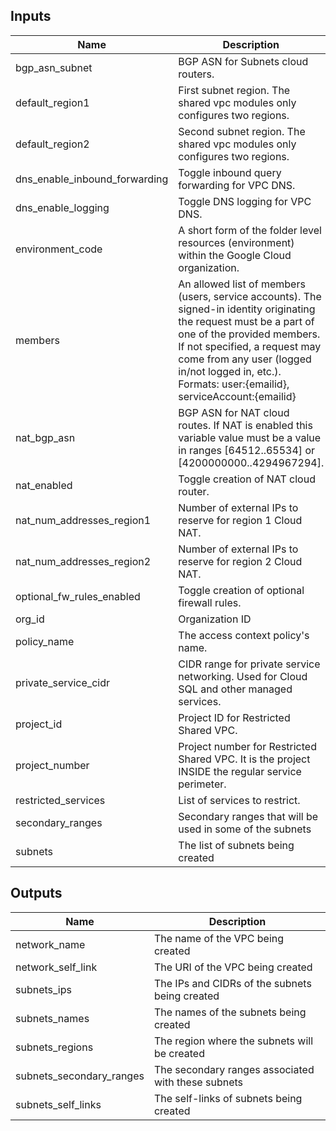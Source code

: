 <!-- BEGINNING OF PRE-COMMIT-TERRAFORM DOCS HOOK -->
## Inputs

| Name | Description | Type | Default | Required |
|------|-------------|:----:|:-----:|:-----:|
| bgp\_asn\_subnet | BGP ASN for Subnets cloud routers. | number | n/a | yes |
| default\_region1 | First subnet region. The shared vpc modules only configures two regions. | string | n/a | yes |
| default\_region2 | Second subnet region. The shared vpc modules only configures two regions. | string | n/a | yes |
| dns\_enable\_inbound\_forwarding | Toggle inbound query forwarding for VPC DNS. | bool | `"true"` | no |
| dns\_enable\_logging | Toggle DNS logging for VPC DNS. | bool | `"true"` | no |
| environment\_code | A short form of the folder level resources (environment) within the Google Cloud organization. | string | n/a | yes |
| members | An allowed list of members (users, service accounts). The signed-in identity originating the request must be a part of one of the provided members. If not specified, a request may come from any user (logged in/not logged in, etc.). Formats: user:{emailid}, serviceAccount:{emailid} | list(string) | n/a | yes |
| nat\_bgp\_asn | BGP ASN for NAT cloud routes. If NAT is enabled this variable value must be a value in ranges [64512..65534] or [4200000000..4294967294]. | number | `"64512"` | no |
| nat\_enabled | Toggle creation of NAT cloud router. | bool | `"false"` | no |
| nat\_num\_addresses\_region1 | Number of external IPs to reserve for region 1 Cloud NAT. | number | `"2"` | no |
| nat\_num\_addresses\_region2 | Number of external IPs to reserve for region 2 Cloud NAT. | number | `"2"` | no |
| optional\_fw\_rules\_enabled | Toggle creation of optional firewall rules. | bool | `"false"` | no |
| org\_id | Organization ID | string | n/a | yes |
| policy\_name | The access context policy's name. | string | n/a | yes |
| private\_service\_cidr | CIDR range for private service networking. Used for Cloud SQL and other managed services. | string | n/a | yes |
| project\_id | Project ID for Restricted Shared VPC. | string | n/a | yes |
| project\_number | Project number for Restricted Shared VPC. It is the project INSIDE the regular service perimeter. | number | n/a | yes |
| restricted\_services | List of services to restrict. | list(string) | n/a | yes |
| secondary\_ranges | Secondary ranges that will be used in some of the subnets | object | `<map>` | no |
| subnets | The list of subnets being created | list(map(string)) | `<list>` | no |

## Outputs

| Name | Description |
|------|-------------|
| network\_name | The name of the VPC being created |
| network\_self\_link | The URI of the VPC being created |
| subnets\_ips | The IPs and CIDRs of the subnets being created |
| subnets\_names | The names of the subnets being created |
| subnets\_regions | The region where the subnets will be created |
| subnets\_secondary\_ranges | The secondary ranges associated with these subnets |
| subnets\_self\_links | The self-links of subnets being created |

<!-- END OF PRE-COMMIT-TERRAFORM DOCS HOOK -->
